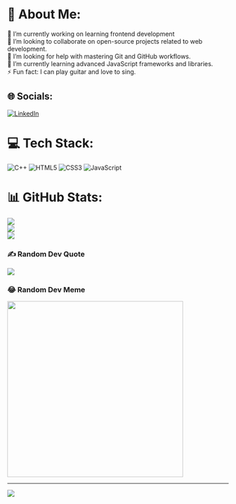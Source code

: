 # 💫 About Me:
🔭 I’m currently working on learning frontend development<br>👯 I’m looking to collaborate on open-source projects related to web development.<br>🤝 I’m looking for help with mastering Git and GitHub workflows.<br>🌱 I’m currently learning advanced JavaScript frameworks and libraries.<br>⚡ Fun fact: I can play guitar and love to sing.


## 🌐 Socials:
[![LinkedIn](https://img.shields.io/badge/LinkedIn-%230077B5.svg?logo=linkedin&logoColor=white)](https://linkedin.com/in/divaskc) 

# 💻 Tech Stack:
![C++](https://img.shields.io/badge/c++-%2300599C.svg?style=for-the-badge&logo=c%2B%2B&logoColor=white) ![HTML5](https://img.shields.io/badge/html5-%23E34F26.svg?style=for-the-badge&logo=html5&logoColor=white) ![CSS3](https://img.shields.io/badge/css3-%231572B6.svg?style=for-the-badge&logo=css3&logoColor=white) ![JavaScript](https://img.shields.io/badge/javascript-%23323330.svg?style=for-the-badge&logo=javascript&logoColor=%23F7DF1E)
# 📊 GitHub Stats:
![](https://github-readme-stats.vercel.app/api?username=dkc01&theme=radical&hide_border=false&include_all_commits=false&count_private=false)<br/>
![](https://github-readme-streak-stats.herokuapp.com/?user=dkc01&theme=radical&hide_border=false)<br/>
![](https://github-readme-stats.vercel.app/api/top-langs/?username=dkc01&theme=radical&hide_border=false&include_all_commits=false&count_private=false&layout=compact)

### ✍️ Random Dev Quote
![](https://quotes-github-readme.vercel.app/api?type=horizontal&theme=radical)

### 😂 Random Dev Meme
<img src='https://randommeme-five.vercel.app/' style="height: 400px;"/>

---
[![](https://visitcount.itsvg.in/api?id=dkc01&icon=0&color=0)](https://visitcount.itsvg.in)

<!-- Proudly created with GPRM ( https://gprm.itsvg.in ) -->
